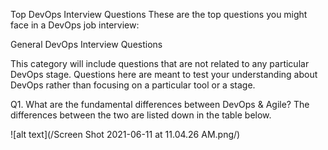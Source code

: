 Top DevOps Interview Questions
These are the top questions you might face in a DevOps job interview:

General DevOps Interview Questions

This category will include questions that are not related to any particular DevOps stage. 
Questions here are meant to test your understanding about DevOps rather than focusing on a particular tool or a stage.

Q1. What are the fundamental differences between DevOps & Agile?
The differences between the two are listed down in the table below.

![alt text](/Screen Shot 2021-06-11 at 11.04.26 AM.png/)
